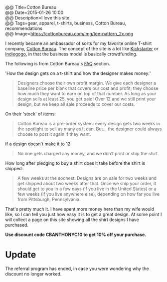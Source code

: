 @@ Title=Cotton Bureau  
@@ Date=2015-01-26 10:00  
@@ Description=I love this site.  
@@ Tags=gear, apparel, t-shirts, business, Cotton Bureau, recommendations    
@@ Image=https://cottonbureau.com/img/tee-pattern_2x.png  

I recently became an ambassador of sorts for my favorite online T-shirt company, [Cotton Bureau](www.cottonbureau.com). The concept of the site is a lot like [Kickstarter](www.kickstarter.com) or [Indiegogo](www.indiegogo.com), in that the business model is basically crowdfunding.

The following is from Cotton Bureau's [FAQ](https://cottonbureau.com/faq) section.

'How the design gets on a t-shirt and how the designer makes money:'
>Designers choose their own profit margin. We give each designer a baseline price per blank that covers our cost and profit; they choose how much they want to earn on top of that number. As long as your design sells at least 25, you get paid! Over 12 and we still print your design, but we keep all sale proceeds to cover our costs.

On their 'stock' of items:
>Cotton Bureau is a pre-order system: every design gets two weeks in the spotlight to sell as many as it can. But… the designer could always choose to post it again if they want.

If a design doesn't make it to 12:
>No one gets charged any money, and we don’t print or ship the shirt.

How long after pledging to buy a shirt does it take before the shirt is shipped:
>A few weeks at the soonest. Designs are on sale for two weeks and get shipped about two weeks after that. Once we ship your order, it should get to you in a few days (if you live in the United States) or a few weeks (if you live anywhere else), depending on how far you live from Pittsburgh, Pennsylvania.

That's pretty much it. I have spent more money here than my wife would like, so I can tell you just how easy it is to get a great design. At some point I will collect a page on this site showing all the shirt designs I have purchased. 

**Use discount code CBANTHONYC10 to get 10% off your purchase.**

# Update

The referral program has ended, in case you were wondering why the discount no longer worked.